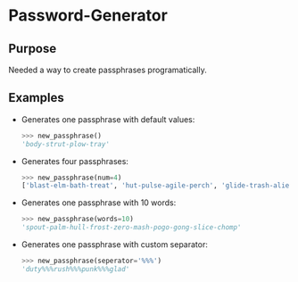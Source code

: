 # Password-Generator
## Purpose
Needed a way to create passphrases programatically.

## Examples

- Generates one passphrase with default values:
    ```python
    >>> new_passphrase()
    'body-strut-plow-tray'
    ```
- Generates four passphrases:
    ```python
    >>> new_passphrase(num=4)
    ['blast-elm-bath-treat', 'hut-pulse-agile-perch', 'glide-trash-alien-cache', 'frail-lemon-lip-turf']
    ```
- Generates one passphrase with 10 words:
    ```python
    >>> new_passphrase(words=10)
    'spout-palm-hull-frost-zero-mash-pogo-gong-slice-chomp'
    ```
- Generates one passphrase with custom separator:
    ```python
    >>> new_passphrase(seperator='%%%')
    'duty%%%rush%%%punk%%%glad'
    ```
